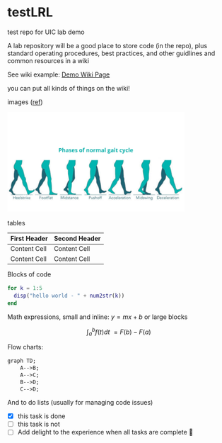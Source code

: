 # testLRL
test repo for UIC lab demo

A lab repository will be a good place to store code (in the repo), plus standard operating procedures, best practices, and other guidlines and common resources in a wiki

See wiki example: [Demo Wiki Page](https://github.com/hdmcdonald/testLRL/wiki/Scientific-Color-Palettes)

you can put all kinds of things on the wiki!

images ([ref](https://physiofitfinder.in/human-gait-pattern-and-abnormal-gait))

<img src="https://github.com/hdmcdonald/testLRL/blob/main/wikiFiles/gaitCycle.png" width="400">

tables

| First Header  | Second Header |
| ------------- | ------------- |
| Content Cell  | Content Cell  |
| Content Cell  | Content Cell  |

Blocks of code 

```MATLAB
for k = 1:5
  disp("hello world - " + num2str(k))
end
```

Math expressions, small and inline: $y = mx + b$
or large blocks

$$\int_{a}^{b} f(t)dt \ = F(b) - F(a)$$

Flow charts: 

```mermaid
graph TD;
    A-->B;
    A-->C;
    B-->D;
    C-->D;
```

And to do lists (usually for managing code issues)
- [x] this task is done
- [ ] this task is not
- [ ] Add delight to the experience when all tasks are complete :tada:
